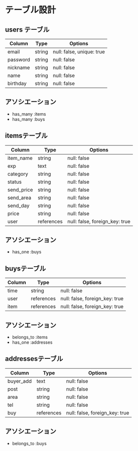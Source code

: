 # テーブル設計

## users テーブル

| Column     | Type   | Options                   |
| ---------- | ------ | ------------------------- |
| email      | string | null: false, unique: true |
| password   | string | null: false               |
| nickname   | string | null: false               |
| name       | string | null: false               |
| birthday   | string | null: false               |
## アソシエーション
* has_many :items
* has_many :buys


## itemsテーブル

| Column      | Type       | Options                        |
| ----------- | ---------- | ------------------------------ |
| item_name   | string     | null: false                    |
| exp         | text       | null: false                    |
| category    | string     | null: false                    |
| status      | string     | null: false                    |
| send_price  | string     | null: false                    |
| send_area   | string     | null: false                    |
| send_day    | string     | null: false                    |
| price       | string     | null: false                    |
| user        | references | null: false, foreign_key: true |
## アソシエーション
* has_one :buys


## buysテーブル

| Column     | Type       | Options                        |
| ---------- | ---------- | ------------------------------ |
| time       | string     | null: false                    |
| user       | references | null: false, foreign_key: true |
| item       | references | null: false, foreign_key: true |
## アソシエーション
* belongs_to :items
* has_one :addresses


## addressesテーブル

| Column     | Type       | Options                        |
| ---------- | ---------- | ------------------------------ |
| buyer_add  | text       | null: false                    |
| post       | string     | null: false                    |
| area       | string     | null: false                    |
| tel        | string     | null: false                    |
| buy        | references | null: false, foreign_key: true |
## アソシエーション
* belongs_to :buys

